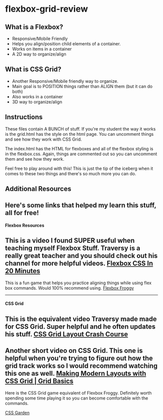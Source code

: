 # flexbox-grid-review

## What is a Flexbox?

- Responsive/Mobile Friendly
- Helps you align/position child elements of a container.
- Works on items in a container
- A 2D way to organize/align

## What is CSS Grid?

- Another Responsive/Mobile friendly way to organize.
- Main goal is to POSITION things rather than ALIGN them (but it can do both)
- Also works in a container
- 3D way to organize/align

## Instructions

These files contain A BUNCH of stuff. If you're my student the way it works is the grid.html has the style on the html page. You can uncomment things and see how they work with CSS Grid.

The index.html has the HTML for flexboxes and all of the flexbox styling is in the flexbox.css. Again, things are commented out so you can uncomment them and see how they work.

Feel free to play around with this! This is just the tip of the iceberg when it comes to these two things and there's so much more you can do.

## Additional Resources

## Here's some links that helped my learn this stuff, all for free!

#### Flexbox Resources

This is a video I found SUPER useful when teaching myself Flexbox Stuff. Traversy is a really great teacher and you should check out his channel for more helpful videos.
[Flexbox CSS In 20 Minutes](https://www.youtube.com/watch?v=JJSoEo8JSnc&t=102s)
--
This is a fun game that helps you practice aligning things while using flex box commands. Would 100% recommend using.
[Flexbox Froggy](https://flexboxfroggy.com/)

---

#### CSS Grid

This is the equivalent video Traversy made made for CSS Grid. Super helpful and he often updates his stuff.
[CSS Grid Layout Crash Course](https://www.youtube.com/watch?v=jV8B24rSN5o)
--
Another short video on CSS Grid. This one is helpful when you're trying to figure out how the grid track works so I would recommend watching this one as well.
[Making Modern Layouts with CSS Grid | Grid Basics](https://www.youtube.com/watch?v=br-0i3U1VCA&t=728s)
--
Here is the CSS Grid game equivalent of Flexbox Froggy. Definitely worth spending some time playing it so you can become comfortable with the commands.

[CSS Garden](https://cssgridgarden.com/)
